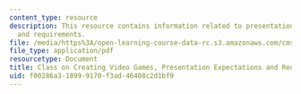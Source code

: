 ```yaml
---
content_type: resource
description: This resource contains information related to presentation expectations
  and requirements.
file: /media/https%3A/open-learning-course-data-rc.s3.amazonaws.com/cms-611j-creating-video-games-fall-2014/f00286a318999170f3ad46408c2d1bf9_MITCMS_611JF14_Presntation.pdf
file_type: application/pdf
resourcetype: Document
title: Class on Creating Video Games, Presentation Expectations and Requirements
uid: f00286a3-1899-9170-f3ad-46408c2d1bf9
---
```

